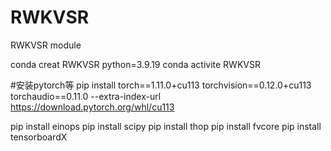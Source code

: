 # RWKVSR
RWKVSR module


conda creat RWKVSR python=3.9.19
conda activite RWKVSR

#安装pytorch等
pip install torch==1.11.0+cu113 torchvision==0.12.0+cu113 torchaudio==0.11.0 --extra-index-url https://download.pytorch.org/whl/cu113

pip install einops
pip install scipy
pip install thop
pip install fvcore
pip install tensorboardX
